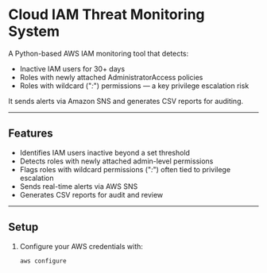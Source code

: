 # Cloud IAM Threat Monitoring System

A Python-based AWS IAM monitoring tool that detects:

- Inactive IAM users for 30+ days
- Roles with newly attached AdministratorAccess policies
- Roles with wildcard ("*:*") permissions — a key privilege escalation risk

It sends alerts via Amazon SNS and generates CSV reports for auditing.

---

## Features

- Identifies IAM users inactive beyond a set threshold
- Detects roles with newly attached admin-level permissions
- Flags roles with wildcard permissions ("*:*") often tied to privilege escalation
- Sends real-time alerts via AWS SNS
- Generates CSV reports for audit and review

---

## Setup

1. Configure your AWS credentials with:
   ```bash
   aws configure
